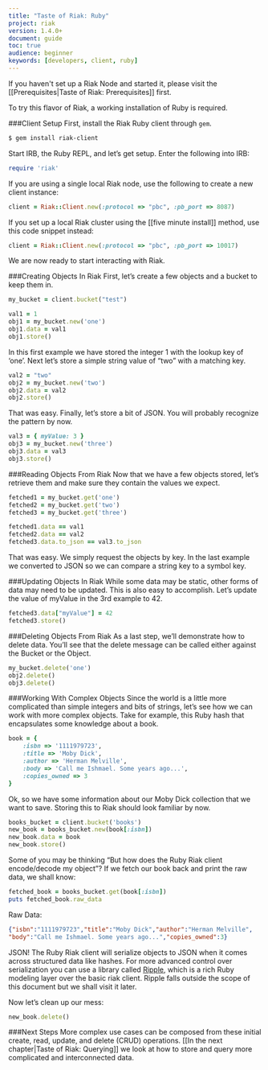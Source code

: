 ```yaml
---
title: "Taste of Riak: Ruby"
project: riak
version: 1.4.0+
document: guide
toc: true
audience: beginner
keywords: [developers, client, ruby]
---
```


If you haven't set up a Riak Node and started it, please visit the [[Prerequisites|Taste of Riak: Prerequisites]] first.

To try this flavor of Riak, a working installation of Ruby is required. 

###Client Setup
First, install the Riak Ruby client through `gem`.

```bash
$ gem install riak-client
```

Start IRB, the Ruby REPL, and let’s get setup.  Enter the following into IRB:

```ruby
require 'riak'
```

If you are using a single local Riak node, use the following to create a new client instance:

```ruby
client = Riak::Client.new(:protocol => "pbc", :pb_port => 8087)
```

If you set up a local Riak cluster using the [[five minute install]] method, use this code snippet instead:

```ruby
client = Riak::Client.new(:protocol => "pbc", :pb_port => 10017)
```

We are now ready to start interacting with Riak.

###Creating Objects In Riak
First, let’s create a few objects and a bucket to keep them in.

```ruby
my_bucket = client.bucket("test")

val1 = 1
obj1 = my_bucket.new('one')
obj1.data = val1
obj1.store()
```

In this first example we have stored the integer 1 with the lookup key of ‘one’.  Next let’s store a simple string value of “two” with a matching key.

```ruby
val2 = "two"
obj2 = my_bucket.new('two')
obj2.data = val2
obj2.store()
```

That was easy.  Finally, let’s store a bit of JSON.  You will probably recognize the pattern by now.

```ruby
val3 = { myValue: 3 }
obj3 = my_bucket.new('three')
obj3.data = val3
obj3.store()
```

###Reading Objects From Riak
Now that we have a few objects stored, let’s retrieve them and make sure they contain the values we expect.

```ruby
fetched1 = my_bucket.get('one')
fetched2 = my_bucket.get('two')
fetched3 = my_bucket.get('three')

fetched1.data == val1
fetched2.data == val2
fetched3.data.to_json == val3.to_json
```

That was easy.  We simply request the objects by key.  In the last example we converted to JSON so we can compare a string key to a symbol key.


###Updating Objects In Riak
While some data may be static, other forms of data may need to be updated.  This is also easy to accomplish.  Let’s update the value of myValue in the 3rd example to 42.

```ruby
fetched3.data["myValue"] = 42
fetched3.store()
```

###Deleting Objects From Riak
As a last step, we’ll demonstrate how to delete data.  You’ll see that the delete message can be called either against the Bucket or the Object.

```ruby
my_bucket.delete('one')
obj2.delete()
obj3.delete()
```

###Working With Complex Objects
Since the world is a little more complicated than simple integers and bits of strings, let’s see how we can work with more complex objects.  Take for example, this Ruby hash that encapsulates some knowledge about a book.

```ruby
book = {
	:isbn => '1111979723',
	:title => 'Moby Dick',
	:author => 'Herman Melville',
	:body => 'Call me Ishmael. Some years ago...',
	:copies_owned => 3
}
```

Ok, so we have some information about our Moby Dick collection that we want to save.  Storing this to Riak should look familiar by now.

```ruby
books_bucket = client.bucket('books')
new_book = books_bucket.new(book[:isbn])
new_book.data = book
new_book.store()
```

Some of you may be thinking “But how does the Ruby Riak client encode/decode my object”?  If we fetch our book back and print the raw data, we shall know:

```ruby
fetched_book = books_bucket.get(book[:isbn])
puts fetched_book.raw_data
```

Raw Data:

```json
{"isbn":"1111979723","title":"Moby Dick","author":"Herman Melville",
"body":"Call me Ishmael. Some years ago...","copies_owned":3}
```

JSON!  The Ruby Riak client will serialize objects to JSON when it comes across structured data like hashes.
For more advanced control over serialization you can use a library called [Ripple](https://github.com/basho/ripple), which is a rich Ruby modeling layer over the basic riak client.  Ripple falls outside the scope of this document but we shall visit it later.

Now let’s clean up our mess:

```ruby
new_book.delete()
```

###Next Steps
More complex use cases can be composed from these initial create, read, update, and delete (CRUD) operations. [[In the next chapter|Taste of Riak: Querying]] we look at how to store and query more complicated and interconnected data.  




